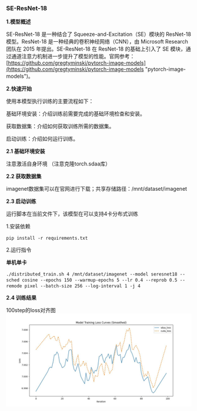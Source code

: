 ###  SE-ResNet-18

**1.模型概述** 

SE-ResNet-18 是一种结合了 Squeeze-and-Excitation（SE）模块的 ResNet-18 模型。ResNet-18 是一种经典的卷积神经网络（CNN），由 Microsoft Research 团队在 2015 年提出。SE-ResNet-18 在 ResNet-18 的基础上引入了 SE 模块，通过通道注意力机制进一步提升了模型的性能。官网参考：[https://github.com/gregtyminski/pytorch-image-models](https://github.com/gregtyminski/pytorch-image-models "pytorch-image-models")。

**2.快速开始**

使用本模型执行训练的主要流程如下：

基础环境安装：介绍训练前需要完成的基础环境检查和安装。

获取数据集：介绍如何获取训练所需的数据集。

启动训练：介绍如何运行训练。

**2.1 基础环境安装**

注意激活自身环境
（注意克隆torch.sdaa库）

**2.2 获取数据集**

imagenet数据集可以在官网进行下载；共享存储路径：/mnt/dataset/imagenet


**2.3 启动训练**

运行脚本在当前文件下，该模型在可以支持4卡分布式训练

1.安装依赖

    pip install -r requirements.txt

2.运行指令

**单机单卡**

    ./distributed_train.sh 4 /mnt/dataset/imagenet --model seresnet18 --sched cosine --epochs 150 --warmup-epochs 5 --lr 0.4 --reprob 0.5 --remode pixel --batch-size 256 --log-interval 1 -j 4

**2.4 训练结果**

100step的loss对齐图
![loss对齐图](scripts/loss.jpg "loss对齐图")
